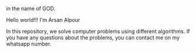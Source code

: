 in the name of GOD.

Hello world!!!
I'm Arsan Alpour


In this repository, we solve computer problems using different algorithms.
If you have any questions about the problems, you can contact me on my whatsapp number.
